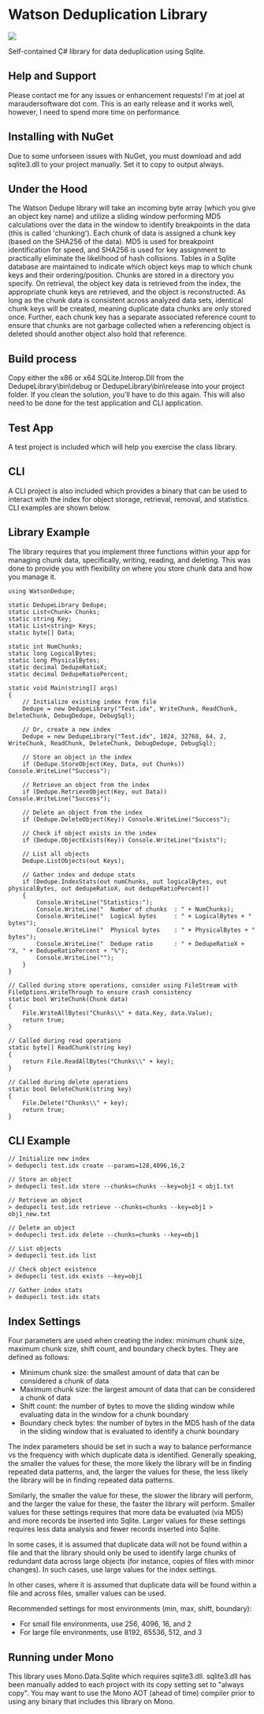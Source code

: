 # Watson Deduplication Library

[![][nuget-img]][nuget]

[nuget]:     https://www.nuget.org/packages/WatsonDedupe/
[nuget-img]: https://badge.fury.io/nu/Object.svg

Self-contained C# library for data deduplication using Sqlite. 

## Help and Support
Please contact me for any issues or enhancement requests!  I'm at joel at maraudersoftware dot com.  This is an early release and it works well, however, I need to spend more time on performance.  

## Installing with NuGet
Due to some unforseen issues with NuGet, you must download and add sqlite3.dll to your project manually.  Set it to copy to output always.

## Under the Hood
The Watson Dedupe library will take an incoming byte array (which you give an object key name) and utilize a sliding window performing MD5 calculations over the data in the window to identify breakpoints in the data (this is called 'chunking').  Each chunk of data is assigned a chunk key (based on the SHA256 of the data).  MD5 is used for breakpoint identification for speed, and SHA256 is used for key assignment to practically eliminate the likelihood of hash collisions.  Tables in a Sqlite database are maintained to indicate which object keys map to which chunk keys and their ordering/position.  Chunks are stored in a directory you specify.  On retrieval, the object key data is retrieved from the index, the appropriate chunk keys are retrieved, and the object is reconstructed.  As long as the chunk data is consistent across analyzed data sets, identical chunk keys will be created, meaning duplicate data chunks are only stored once.  Further, each chunk key has a separate associated reference count to ensure that chunks are not garbage collected when a referencing object is deleted should another object also hold that reference.

## Build process
Copy either the x86 or x64 SQLite.Interop.Dll from the DedupeLibrary\bin\debug or DedupeLibrary\bin\release into your project folder.  If you clean the solution, you'll have to do this again.  This will also need to be done for the test application and CLI application.

## Test App
A test project is included which will help you exercise the class library.

## CLI
A CLI project is also included which provides a binary that can be used to interact with the index for object storage, retrieval, removal, and statistics.  CLI examples are shown below.

## Library Example
The library requires that you implement three functions within your app for managing chunk data, specifically, writing, reading, and deleting.  This was done to provide you with flexibility on where you store chunk data and how you manage it.
```
using WatsonDedupe;

static DedupeLibrary Dedupe;
static List<Chunk> Chunks;
static string Key;
static List<string> Keys;
static byte[] Data;

static int NumChunks;
static long LogicalBytes;
static long PhysicalBytes;
static decimal DedupeRatioX;
static decimal DedupeRatioPercent;

static void Main(string[] args)
{
	// Initialize existing index from file
	Dedupe = new DedupeLibrary("Test.idx", WriteChunk, ReadChunk, DeleteChunk, DebugDedupe, DebugSql);

	// Or, create a new index
	Dedupe = new DedupeLibrary("Test.idx", 1024, 32768, 64, 2, WriteChunk, ReadChunk, DeleteChunk, DebugDedupe, DebugSql);

	// Store an object in the index
	if (Dedupe.StoreObject(Key, Data, out Chunks)) Console.WriteLine("Success");

	// Retrieve an object from the index
	if (Dedupe.RetrieveObject(Key, out Data)) Console.WriteLine("Success");

	// Delete an object from the index
	if (Dedupe.DeleteObject(Key)) Console.WriteLine("Success");

	// Check if object exists in the index
	if (Dedupe.ObjectExists(Key)) Console.WriteLine("Exists");

	// List all objects
	Dedupe.ListObjects(out Keys);

	// Gather index and dedupe stats
	if (Dedupe.IndexStats(out numChunks, out logicalBytes, out physicalBytes, out dedupeRatioX, out dedupeRatioPercent))
	{
	    Console.WriteLine("Statistics:");
	    Console.WriteLine("  Number of chunks  : " + NumChunks);
	    Console.WriteLine("  Logical bytes     : " + LogicalBytes + " bytes");
	    Console.WriteLine("  Physical bytes    : " + PhysicalBytes + " bytes");
	    Console.WriteLine("  Dedupe ratio      : " + DedupeRatioX + "X, " + DedupeRatioPercent + "%");
	    Console.WriteLine("");
	}
}

// Called during store operations, consider using FileStream with FileOptions.WriteThrough to ensure crash consistency
static bool WriteChunk(Chunk data)
{
	File.WriteAllBytes("Chunks\\" + data.Key, data.Value);
    return true;
}

// Called during read operations
static byte[] ReadChunk(string key)
{
    return File.ReadAllBytes("Chunks\\" + key);
}

// Called during delete operations
static bool DeleteChunk(string key)
{
	File.Delete("Chunks\\" + key);
    return true;
}
```

## CLI Example
```
// Initialize new index
> dedupecli test.idx create --params=128,4096,16,2

// Store an object
> dedupecli test.idx store --chunks=chunks --key=obj1 < obj1.txt

// Retrieve an object
> dedupecli test.idx retrieve --chunks=chunks --key=obj1 > obj1_new.txt

// Delete an object
> dedupecli test.idx delete --chunks=chunks --key=obj1

// List objects
> dedupecli test.idx list

// Check object existence
> dedupecli test.idx exists --key=obj1

// Gather index stats
> dedupecli test.idx stats
```

## Index Settings
Four parameters are used when creating the index: minimum chunk size, maximum chunk size, shift count, and boundary check bytes.  They are defined as follows:

- Minimum chunk size: the smallest amount of data that can be considered a chunk of data
- Maximum chunk size: the largest amount of data that can be considered a chunk of data
- Shift count: the number of bytes to move the sliding window while evaluating data in the window for a chunk boundary
- Boundary check bytes: the number of bytes in the MD5 hash of the data in the sliding window that is evaluated to identify a chunk boundary

The index parameters should be set in such a way to balance performance vs the frequency with which duplicate data is identified.  Generally speaking, the smaller the values for these, the more likely the library will be in finding repeated data patterns, and, the larger the values for these, the less likely the library will be in finding repeated data patterns.

Similarly, the smaller the value for these, the slower the library will perform, and the larger the value for these, the faster the library will perform.  Smaller values for these settings requires that more data be evaluated (via MD5) and more records be inserted into Sqlite.  Larger values for these settings requires less data analysis and fewer records inserted into Sqlite.

In some cases, it is assumed that duplicate data will not be found within a file and that the library should only be used to identify large chunks of redundant data across large objects (for instance, copies of files with minor changes).  In such cases, use large values for the index settings.

In other cases, where it is assumed that duplicate data will be found within a file and across files, smaller values can be used.

Recommended settings for most environments (min, max, shift, boundary):
- For small file environments, use 256, 4096, 16, and 2
- For large file environments, use 8192, 65536, 512, and 3

## Running under Mono
This library uses Mono.Data.Sqlite which requires sqlite3.dll.  sqlite3.dll has been manually added to each project with its copy setting set to "always copy".  You may want to use the Mono AOT (ahead of time) compiler prior to using any binary that includes this library on Mono.
